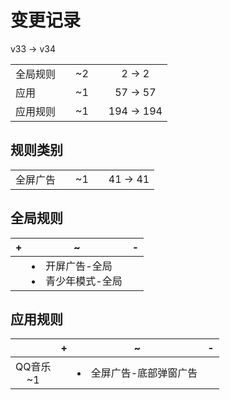 # 变更记录

v33 -> v34

||||||
|-|:-:|:-:|:-:|:-:|
|全局规则||~2||2 -> 2|
|应用||~1||57 -> 57|
|应用规则||~1||194 -> 194|

## 规则类别

||||||
|-|:-:|:-:|:-:|:-:|
|全屏广告||~1||41 -> 41|

## 全局规则

|+|~|-|
|-|-|-|
||<li>开屏广告-全局<li>青少年模式-全局||

## 应用规则

||+|~|-|
|:-:|-|-|-|
|QQ音乐<br>~1||<li>全屏广告-底部弹窗广告||
